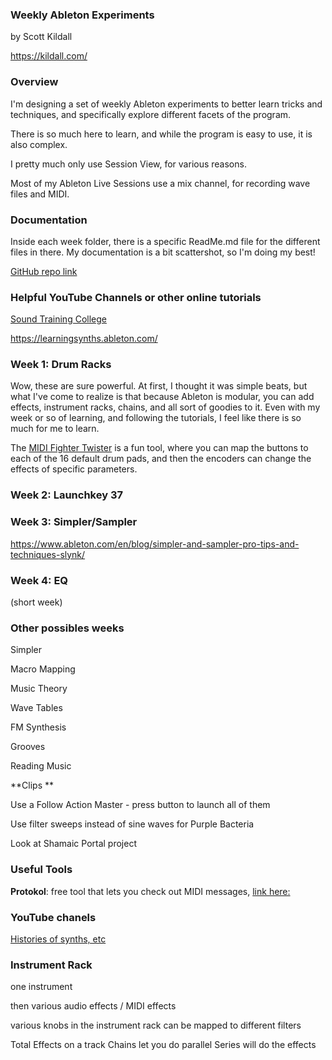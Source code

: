### Weekly Ableton Experiments

by Scott Kildall

[https://kildall.com/
](https://kildall.com/)


### Overview

I'm designing a set of weekly Ableton experiments to better learn tricks and techniques, and specifically explore different facets of the program.

There is so much here to learn, and while the program is easy to use, it is also complex.

I pretty much only use Session View, for various reasons.

Most of my Ableton Live Sessions use a mix channel, for recording wave files and MIDI.

### Documentation

Inside each week folder, there is a specific ReadMe.md file for the different files in there. My documentation is a bit scattershot, so I'm doing my best! 

[GitHub repo link](https://github.com/scottkildall/WeeklyAbeltonExperiments)


### Helpful YouTube Channels or other online tutorials

[Sound Training College](https://www.youtube.com/@soundtrainingcollege)


https://learningsynths.ableton.com/



### Week 1: Drum Racks

Wow, these are sure powerful. At first, I thought it was simple beats, but what I've come to realize is that because Ableton is modular, you can add effects, instrument racks, chains, and all sort of goodies to it. Even with my week or so of learning, and following the tutorials, I feel like there is so much for me to learn.

The [MIDI Fighter Twister](https://store.djtechtools.com/products/midi-fighter-twister) is a fun tool, where you can map the buttons to each of the 16 default drum pads, and then the encoders can change the effects of specific parameters.


### Week 2: Launchkey 37


### Week 3: Simpler/Sampler

https://www.ableton.com/en/blog/simpler-and-sampler-pro-tips-and-techniques-slynk/

### Week 4: EQ

(short week)



### Other possibles weeks


Simpler

Macro Mapping

Music Theory

Wave Tables

FM Synthesis

Grooves

Reading Music

**Clips **

Use a Follow Action
Master - press button to launch all of them


Use filter sweeps instead of sine waves for Purple Bacteria

Look at Shamaic Portal project


### Useful Tools

**Protokol**: free tool that lets you check out MIDI messages, [link here:](https://hexler.net/protokol) 

### YouTube chanels

[Histories of synths, etc
](https://www.youtube.com/@soundfly)


### Instrument Rack

one instrument

then various audio effects / MIDI effects

various knobs in the instrument rack can be mapped to different filters

Total Effects on a track
Chains let you do parallel
Series will do the effects

